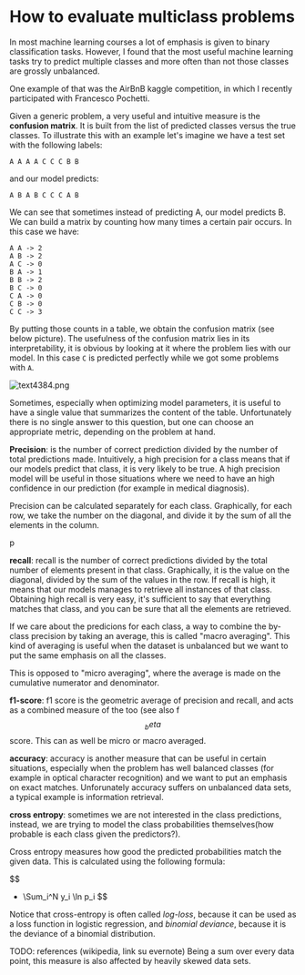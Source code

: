 # How to evaluate multiclass problems

In most machine learning courses a lot of emphasis is given to binary classification tasks. However, I found that the most useful machine learning tasks try to predict multiple classes and more often than not those classes are grossly unbalanced.

One example of that was the AirBnB kaggle competition, in which I recently participated with Francesco Pochetti.

Given a generic problem, a very useful and intuitive measure is the **confusion matrix**. It is built from the list of predicted classes versus the true classes. To illustrate this with an example let's imagine we have a test set with the following labels:

```
A A A A C C C B B
```

and our model predicts:

```
A B A B C C C A B
```

We can see that sometimes instead of predicting A, our model predicts B. We can build a matrix by counting how many times a certain pair occurs. In this case we have:

```
A A -> 2
A B -> 2
A C -> 0
B A -> 1
B B -> 2
B C -> 0
C A -> 0
C B -> 0
C C -> 3
```

By putting those counts in a table, we obtain the confusion matrix (see below picture). The usefulness of the confusion matrix lies in its interpretability, it is obvious by looking at it where the problem lies with our model. In this case ``C`` is predicted perfectly while we got some problems with ``A``.

![text4384.png]({{site.baseurl}}/blog/drafts/text4384.png)

Sometimes, especially when optimizing model parameters, it is useful to have a single value that summarizes the content of the table. Unfortunately there is no single answer to this question, but one can choose an appropriate metric, depending on the problem at hand.

**Precision**: is the number of correct prediction divided by the number of total predictions made. Intuitively, a high precision for a class means that if our models predict that class, it is very likely to be true. A high precision model will be useful in those situations where we need to have an high confidence in our prediction (for example in medical diagnosis).

Precision can be calculated separately for each class. Graphically, for each row, we take the number on the diagonal, and divide it by the sum of all the elements in the column.

p


**recall**: recall is the number of correct predictions divided by the total number of elements present in that class. Graphically, it is the value on the diagonal, divided by the sum of the values in the row. If recall is high, it means that our models manages to retrieve all instances of that class. Obtaining high recall is very easy, it's sufficient to say that everything matches that class, and you can be sure that all the elements are retrieved.

If we care about the predicions for each class, a way to combine the by-class precision by taking an average, this is called "macro averaging". This kind of averaging is useful when the dataset is unbalanced but we want to put the same emphasis on all the classes.

This is opposed to "micro averaging", where the average is made on the cumulative numerator and denominator.

**f1-score**: f1 score is the geometric average of precision and recall, and acts as a combined measure of the too (see also f$$_beta$$ score. This can as well be micro or macro averaged.

**accuracy**: accuracy is another measure that can be useful in certain situations, especially when the problem has well balanced classes (for example in optical character recognition) and we want to put an emphasis on exact matches. Unforunately accuracy suffers on unbalanced data sets, a typical example is information retrieval. 

**cross entropy**: sometimes we are not interested in the class predictions, instead, we are trying to model the class probabilities themselves(how probable is each class given the predictors?).

Cross entropy measures how good the predicted probabilities match the given data. This is calculated using the following formula:
 
 $$
 - \Sum_i^N y_i \ln p_i
 $$
 
 Notice that cross-entropy is often called *log-loss*, because it can be used as a loss function in logistic regression, and *binomial deviance*, because it is the deviance of a binomial distribution.

TODO: references (wikipedia, link su evernote)
Being a sum over every data point, this measure is also affected by heavily skewed data sets.
